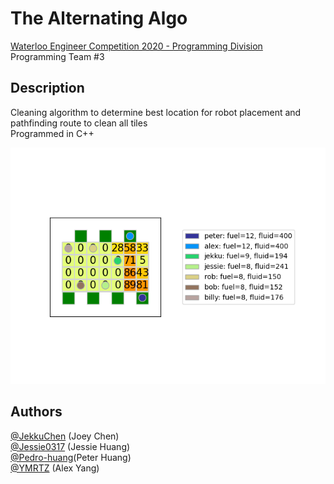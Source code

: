 # The Alternating Algo 
[Waterloo Engineer Competition 2020 - Programming Division](https://github.com/jacobdeery/WEC2020)   
Programming Team #3

## Description
Cleaning algorithm to determine best location for robot placement and pathfinding route to clean all tiles   
Programmed in C++

![Image of Algorithm](https://github.com/JekkuChen/Alternating-Algo-WEC-P/blob/main/Image.png)

## Authors
[@JekkuChen](https://github.com/JekkuChen) (Joey Chen)  
[@Jessie0317](https://github.com/Jessie0317) (Jessie Huang)  
[@Pedro-huang](https://github.com/Pedro-huang)(Peter Huang)  
[@YMRTZ](https://github.com/YMRTZ) (Alex Yang)  

